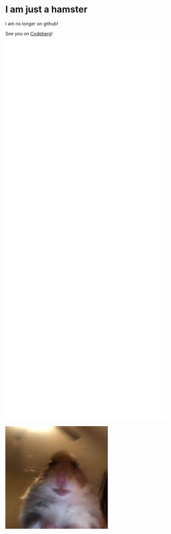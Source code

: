 # I am just a hamster

I am no longer on github!

See you on [Codeberg](https://codeberg.org/Acemany)!

![](https://raw.githubusercontent.com/acemany/stats/master/generated/overview.svg#gh-dark-mode-only)
![](https://raw.githubusercontent.com/acemany/stats/master/generated/overview.svg#gh-light-mode-only)
![](https://raw.githubusercontent.com/acemany/stats/master/generated/languages.svg#gh-dark-mode-only)
![](https://raw.githubusercontent.com/acemany/stats/master/generated/languages.svg#gh-light-mode-only)

![](icon.jpg)
